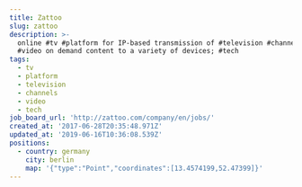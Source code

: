```yaml
---
title: Zattoo
slug: zattoo
description: >-
  online #tv #platform for IP-based transmission of #television #channels and
  #video on demand content to a variety of devices; #tech
tags:
  - tv
  - platform
  - television
  - channels
  - video
  - tech
job_board_url: 'http://zattoo.com/company/en/jobs/'
created_at: '2017-06-28T20:35:48.971Z'
updated_at: '2019-06-16T10:36:08.539Z'
positions:
  - country: germany
    city: berlin
    map: '{"type":"Point","coordinates":[13.4574199,52.47399]}'
---
```

